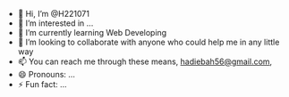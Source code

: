 - 👋 Hi, I’m @H221071
- 👀 I’m interested in ...
- 🌱 I’m currently learning Web Developing
- 💞️ I’m looking to collaborate with anyone who could help me in any little way
- 📫 You can reach me through these means, hadiebah56@gmail.com,  
- 😄 Pronouns: ...
- ⚡ Fun fact: ...

<!---
H221071/H221071 is a ✨ special ✨ repository because its `README.md` (this file) appears on your GitHub profile.
You can click the Preview link to take a look at your changes.
--->

